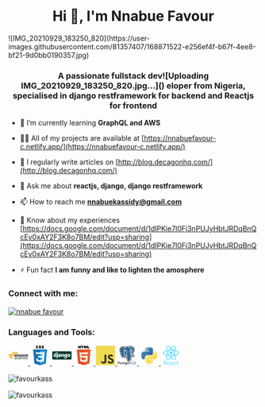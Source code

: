 <h1 align="center">Hi 👋, I'm Nnabue Favour</h1>
![IMG_20210929_183250_820](https://user-images.githubusercontent.com/81357407/168871522-e256ef4f-b67f-4ee8-bf21-9d0bb0190357.jpg)


<h3 align="center">A passionate fullstack dev![Uploading IMG_20210929_183250_820.jpg…]()
eloper from Nigeria, specialised in django restframework for backend and Reactjs for frontend</h3>

- 🌱 I’m currently learning **GraphQL and AWS**

- 👨‍💻 All of my projects are available at [https://nnabuefavour-c.netlify.app/](https://nnabuefavour-c.netlify.app/)

- 📝 I regularly write articles on [http://blog.decagonhq.com/](http://blog.decagonhq.com/)

- 💬 Ask me about **reactjs, django, django restframework**

- 📫 How to reach me **nnabuekassidy@gmail.com**

- 📄 Know about my experiences [https://docs.google.com/document/d/1dIPKje7l0Fj3nPUJyHbtJRDqBnQcEy0xAY2F3K8o7BM/edit?usp=sharing](https://docs.google.com/document/d/1dIPKje7l0Fj3nPUJyHbtJRDqBnQcEy0xAY2F3K8o7BM/edit?usp=sharing)

- ⚡ Fun fact **I am funny and like to lighten the amosphere**

<h3 align="left">Connect with me:</h3>
<p align="left">
<a href="https://linkedin.com/in/nnabue favour" target="blank"><img align="center" src="https://raw.githubusercontent.com/rahuldkjain/github-profile-readme-generator/master/src/images/icons/Social/linked-in-alt.svg" alt="nnabue favour" height="30" width="40" /></a>
</p>

<h3 align="left">Languages and Tools:</h3>
<p align="left"> <a href="https://aws.amazon.com" target="_blank"> <img src="https://raw.githubusercontent.com/devicons/devicon/master/icons/amazonwebservices/amazonwebservices-original-wordmark.svg" alt="aws" width="40" height="40"/> </a> <a href="https://www.w3schools.com/css/" target="_blank"> <img src="https://raw.githubusercontent.com/devicons/devicon/master/icons/css3/css3-original-wordmark.svg" alt="css3" width="40" height="40"/> </a> <a href="https://www.djangoproject.com/" target="_blank"> <img src="https://raw.githubusercontent.com/devicons/devicon/master/icons/django/django-original.svg" alt="django" width="40" height="40"/> </a> <a href="https://www.w3.org/html/" target="_blank"> <img src="https://raw.githubusercontent.com/devicons/devicon/master/icons/html5/html5-original-wordmark.svg" alt="html5" width="40" height="40"/> </a> <a href="https://developer.mozilla.org/en-US/docs/Web/JavaScript" target="_blank"> <img src="https://raw.githubusercontent.com/devicons/devicon/master/icons/javascript/javascript-original.svg" alt="javascript" width="40" height="40"/> </a> <a href="https://www.postgresql.org" target="_blank"> <img src="https://raw.githubusercontent.com/devicons/devicon/master/icons/postgresql/postgresql-original-wordmark.svg" alt="postgresql" width="40" height="40"/> </a> <a href="https://www.python.org" target="_blank"> <img src="https://raw.githubusercontent.com/devicons/devicon/master/icons/python/python-original.svg" alt="python" width="40" height="40"/> </a> <a href="https://reactjs.org/" target="_blank"> <img src="https://raw.githubusercontent.com/devicons/devicon/master/icons/react/react-original-wordmark.svg" alt="react" width="40" height="40"/> </a> </p>

<p><img align="center" src="https://github-readme-stats.vercel.app/api/top-langs?username=favourkass&show_icons=true&locale=en&layout=compact" alt="favourkass" /></p>

<p><img align="center" src="https://github-readme-streak-stats.herokuapp.com/?user=favourkass&" alt="favourkass" /></p>
